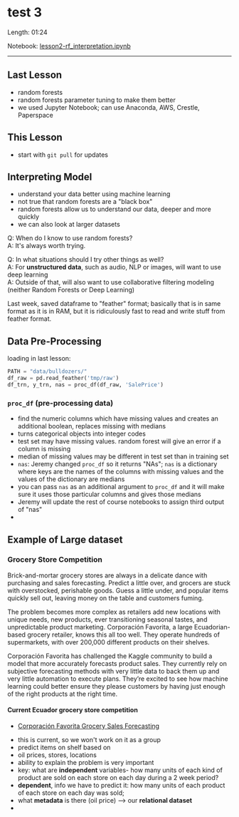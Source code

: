 # test 3

Length: 01:24  

Notebook:  [lesson2-rf_interpretation.ipynb](https://github.com/fastai/fastai/blob/master/courses/ml1/lesson2-rf_interpretation.ipynb)  

---

## Last Lesson
- random forests
- random forests parameter tuning to make them better
- we used Jupyter Notebook; can use Anaconda, AWS, Crestle, Paperspace

## This Lesson
- start with `git pull` for updates

## Interpreting Model
- understand your data better using machine learning
- not true that random forests are a "black box" 
- random forests allow us to understand our data, deeper and more quickly
- we can also look at larger datasets

Q:  When do I know to use random forests?  
A:  It's always worth trying.  

Q:  In what situations should I try other things as well?  
A:  For **unstructured data**, such as audio, NLP or images, will want to use deep learning  
A:  Outside of that, will also want to use collaborative filtering modeling  (neither Random Forests or Deep Learning)  

Last week, saved dataframe to "feather" format; basically that is in same format as it is in RAM, but it is ridiculously fast to read and write stuff from feather format.  

## Data Pre-Processing
loading in last lesson:  
```python
PATH = "data/bulldozers/"
df_raw = pd.read_feather('tmp/raw')
df_trn, y_trn, nas = proc_df(df_raw, 'SalePrice')
```
### `proc_df` (pre-processing data)
- find the numeric columns which have missing values and creates an additional boolean, replaces missing with medians
- turns categorical objects into integer codes
- test set may have missing values.  random forest will give an error if a column is missing
- median of missing values may be different in test set than in training set
- `nas`:  Jeremy changed `proc_df` so it returns "NAs"; `nas` is a dictionary where keys are the names of the columns with missing values and the values of the dictionary are medians
- you can pass `nas` as an additional argument to `proc_df` and it will make sure it uses those particular columns and gives those medians
- Jeremy will update the rest of course notebooks to assign third output of "nas"
- 

## Example of Large dataset
### Grocery Store Competition
Brick-and-mortar grocery stores are always in a delicate dance with purchasing and sales forecasting. Predict a little over, and grocers are stuck with overstocked, perishable goods. Guess a little under, and popular items quickly sell out, leaving money on the table and customers fuming.

The problem becomes more complex as retailers add new locations with unique needs, new products, ever transitioning seasonal tastes, and unpredictable product marketing. Corporación Favorita, a large Ecuadorian-based grocery retailer, knows this all too well. They operate hundreds of supermarkets, with over 200,000 different products on their shelves.

Corporación Favorita has challenged the Kaggle community to build a model that more accurately forecasts product sales. They currently rely on subjective forecasting methods with very little data to back them up and very little automation to execute plans. They’re excited to see how machine learning could better ensure they please customers by having just enough of the right products at the right time.

#### Current Ecuador grocery store competition
* [Corporación Favorita Grocery Sales Forecasting](https://www.kaggle.com/c/favorita-grocery-sales-forecasting)
- this is current, so we won't work on it as a group
- predict items on shelf based on 
- oil prices, stores, locations
- ability to explain the problem is very important
- key:  what are **independent** variables- how many units of each kind of product are sold on each store on each day during a 2 week period?
- **dependent**, info we have to predict it:  how many units of each product of each store on each day was sold; 
- what **metadata** is there (oil price) --> our **relational dataset**
- 






